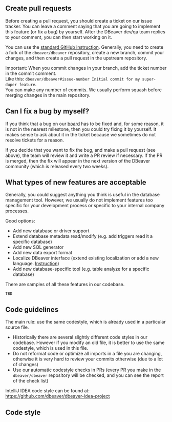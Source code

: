 ## Create pull requests

Before creating a pull request, you should create a ticket on our issue tracker. You can leave a 
comment saying that you are going to implement this feature (or fix a bug) by yourself. After 
the DBeaver dev/qa team replies to your comment, you can then start working on it.  

You can use the [standard GitHub instruction](https://docs.github.com/en/pull-requests/collaborating-with-pull-requests/proposing-changes-to-your-work-with-pull-requests/creating-a-pull-request-from-a-fork). 
Generally, you need to create a fork of the `dbeaver/dbeaver` repository, create a new branch, commit your changes, and then create a pull request in the upstream repository.  

Important: When you commit changes in your branch, add the ticket number in the commit comment.  
Like this: `dbeaver/dbeaver#issue-number Initial commit for my super-duper feature`.  
You can make any number of commits. We usually perform squash before merging changes in the main repository.  

## Can I fix a bug by myself?

If you think that a bug on our [board](https://github.com/dbeaver/dbeaver/issues) has to be fixed and, for some reason, it is not in the nearest milestone, then you could try fixing it by yourself. It makes sense to ask about it in the ticket because we sometimes do not resolve tickets for a reason.  

If you decide that you want to fix the bug, and make a pull request (see above), the team will review it and write a PR review if necessary. If the PR is merged, then the fix will appear in the next version of the DBeaver community (which is released every two weeks).

## What types of new features are acceptable

Generally, you could suggest anything you think is useful in the database management tool. However, we usually do not implement features too specific for your development process or specific to your internal company processes.  

Good options:
- Add new database or driver support
- Extend database metadata read/modify (e.g. add triggers read it a specific database)
- Add new SQL generator
- Add new data export format
- Localize DBeaver interface (extend existing localization or add a new language. [Instruction](https://github.com/dbeaver/dbeaver/wiki/Localization))
- Add new database-specific tool (e.g. table analyze for a specific database)

There are samples of all these features in our codebase.

```
TBD
```

## Code guidelines

The main rule: use the same codestyle, which is already used in a particular source file.  

- Historically there are several slightly different code styles in our codebase. However if you modify an old file, it is better to use the same codestyle, which is used in this file.  
- Do not reformat code or optimize all imports in a file you are changing, otherwise it is very hard to review your commits otherwise (due to a lot of changes)
- Use our automatic codestyle checks in PRs (every PR you make in the `dbeaver/dbeaver` repository will be checked, and you can see the report of the check list)

IntelliJ IDEA code style can be found at: https://github.com/dbeaver/dbeaver-idea-project

## Code style

